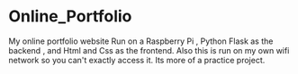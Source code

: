 # Online_Portfolio
 My online portfolio website
 Run on a Raspberry Pi , Python Flask as the backend , and Html and Css as the frontend.
 Also this is run on my own wifi network so you can't exactly access it. Its more of a practice project.
